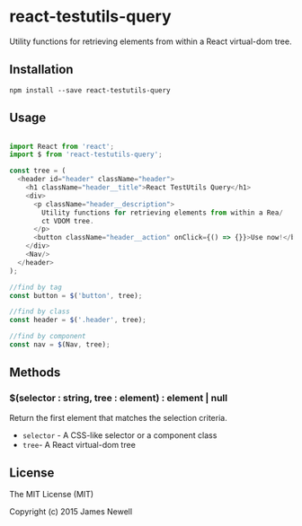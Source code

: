 # react-testutils-query

Utility functions for retrieving elements from within a React virtual-dom tree.

## Installation

    npm install --save react-testutils-query

## Usage

```javascript

import React from 'react';
import $ from 'react-testutils-query';

const tree = (
  <header id="header" className="header">
    <h1 className="header__title">React TestUtils Query</h1>
    <div>
      <p className="header__description">
        Utility functions for retrieving elements from within a Rea/
        ct VDOM tree.
      </p>
      <button className="header__action" onClick={() => {}}>Use now!</button>
    </div>
    <Nav/>
  </header>
);

//find by tag
const button = $('button', tree);

//find by class
const header = $('.header', tree);

//find by component
const nav = $(Nav, tree);

```

## Methods

### $(selector : string, tree : element) : element | null

Return the first element that matches the selection criteria.

- `selector` - A CSS-like selector or a component class
- `tree`- A React virtual-dom tree

## License

The MIT License (MIT)

Copyright (c) 2015 James Newell